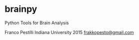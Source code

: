 # brainpy

Python Tools for Brain Analysis

Franco Pestilli Indiana University 2015
frakkopesto@gmail.com

